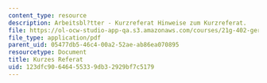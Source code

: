 ```yaml
---
content_type: resource
description: Arbeitsbl?tter - Kurzreferat Hinweise zum Kurzreferat.
file: https://ol-ocw-studio-app-qa.s3.amazonaws.com/courses/21g-402-german-ii-spring-2005/123dfc90646455339db32929bf7c5179_MIT21G_402S05_kurzereferat.pdf
file_type: application/pdf
parent_uid: 05477db5-46c4-00a2-52ae-ab86ea070895
resourcetype: Document
title: Kurzes Referat
uid: 123dfc90-6464-5533-9db3-2929bf7c5179
---
```

